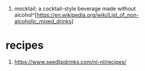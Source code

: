 1. mocktail; a cocktail-style beverage made without alcohol^[https://en.wikipedia.org/wiki/List_of_non-alcoholic_mixed_drinks]

# recipes
1. https://www.seedlipdrinks.com/nl-nl/recipes/
